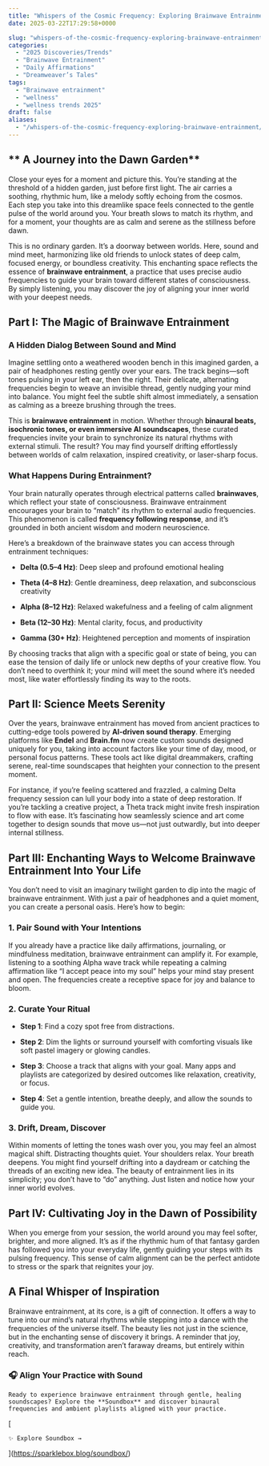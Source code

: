 ```yaml
---
title: "Whispers of the Cosmic Frequency: Exploring Brainwave Entrainment"
date: 2025-03-22T17:29:58+0000

slug: "whispers-of-the-cosmic-frequency-exploring-brainwave-entrainment"
categories:
  - "2025 Discoveries/Trends"
  - "Brainwave Entrainment"
  - "Daily Affirmations"
  - "Dreamweaver’s Tales"
tags:
  - "Brainwave entrainment"
  - "wellness"
  - "wellness trends 2025"
draft: false
aliases:
  - "/whispers-of-the-cosmic-frequency-exploring-brainwave-entrainment/"
---
```

## ** A Journey into the Dawn Garden**

Close your eyes for a moment and picture this. You’re standing at the threshold of a hidden garden, just before first light. The air carries a soothing, rhythmic hum, like a melody softly echoing from the cosmos. Each step you take into this dreamlike space feels connected to the gentle pulse of the world around you. Your breath slows to match its rhythm, and for a moment, your thoughts are as calm and serene as the stillness before dawn.

This is no ordinary garden. It’s a doorway between worlds. Here, sound and mind meet, harmonizing like old friends to unlock states of deep calm, focused energy, or boundless creativity. This enchanting space reflects the essence of **brainwave entrainment**, a practice that uses precise audio frequencies to guide your brain toward different states of consciousness. By simply listening, you may discover the joy of aligning your inner world with your deepest needs.

## **Part I: The Magic of Brainwave Entrainment**

### **A Hidden Dialog Between Sound and Mind**

Imagine settling onto a weathered wooden bench in this imagined garden, a pair of headphones resting gently over your ears. The track begins—soft tones pulsing in your left ear, then the right. Their delicate, alternating frequencies begin to weave an invisible thread, gently nudging your mind into balance. You might feel the subtle shift almost immediately, a sensation as calming as a breeze brushing through the trees.

This is **brainwave entrainment** in motion. Whether through **binaural beats, isochronic tones, or even immersive AI soundscapes**, these curated frequencies invite your brain to synchronize its natural rhythms with external stimuli. The result? You may find yourself drifting effortlessly between worlds of calm relaxation, inspired creativity, or laser-sharp focus.

### **What Happens During Entrainment?**

Your brain naturally operates through electrical patterns called **brainwaves**, which reflect your state of consciousness. Brainwave entrainment encourages your brain to “match” its rhythm to external audio frequencies. This phenomenon is called **frequency following response**, and it’s grounded in both ancient wisdom and modern neuroscience.

Here’s a breakdown of the brainwave states you can access through entrainment techniques:

- **Delta (0.5–4 Hz)**: Deep sleep and profound emotional healing

- **Theta (4–8 Hz)**: Gentle dreaminess, deep relaxation, and subconscious creativity

- **Alpha (8–12 Hz)**: Relaxed wakefulness and a feeling of calm alignment

- **Beta (12–30 Hz)**: Mental clarity, focus, and productivity

- **Gamma (30+ Hz)**: Heightened perception and moments of inspiration

By choosing tracks that align with a specific goal or state of being, you can ease the tension of daily life or unlock new depths of your creative flow. You don’t need to overthink it; your mind will meet the sound where it’s needed most, like water effortlessly finding its way to the roots.

## **Part II: Science Meets Serenity**

Over the years, brainwave entrainment has moved from ancient practices to cutting-edge tools powered by **AI-driven sound therapy**. Emerging platforms like **Endel** and **Brain.fm** now create custom sounds designed uniquely for you, taking into account factors like your time of day, mood, or personal focus patterns. These tools act like digital dreammakers, crafting serene, real-time soundscapes that heighten your connection to the present moment.

For instance, if you’re feeling scattered and frazzled, a calming Delta frequency session can lull your body into a state of deep restoration. If you’re tackling a creative project, a Theta track might invite fresh inspiration to flow with ease. It’s fascinating how seamlessly science and art come together to design sounds that move us—not just outwardly, but into deeper internal stillness.

## **Part III: Enchanting Ways to Welcome Brainwave Entrainment Into Your Life**

You don’t need to visit an imaginary twilight garden to dip into the magic of brainwave entrainment. With just a pair of headphones and a quiet moment, you can create a personal oasis. Here’s how to begin:

### **1. Pair Sound with Your Intentions**

If you already have a practice like daily affirmations, journaling, or mindfulness meditation, brainwave entrainment can amplify it. For example, listening to a soothing Alpha wave track while repeating a calming affirmation like “I accept peace into my soul” helps your mind stay present and open. The frequencies create a receptive space for joy and balance to bloom.

### **2. Curate Your Ritual**

- **Step 1**: Find a cozy spot free from distractions.

- **Step 2**: Dim the lights or surround yourself with comforting visuals like soft pastel imagery or glowing candles.

- **Step 3**: Choose a track that aligns with your goal. Many apps and playlists are categorized by desired outcomes like relaxation, creativity, or focus.

- **Step 4**: Set a gentle intention, breathe deeply, and allow the sounds to guide you.

### **3. Drift, Dream, Discover**

Within moments of letting the tones wash over you, you may feel an almost magical shift. Distracting thoughts quiet. Your shoulders relax. Your breath deepens. You might find yourself drifting into a daydream or catching the threads of an exciting new idea. The beauty of entrainment lies in its simplicity; you don’t have to “do” anything. Just listen and notice how your inner world evolves.

## **Part IV: Cultivating Joy in the Dawn of Possibility**

When you emerge from your session, the world around you may feel softer, brighter, and more aligned. It’s as if the rhythmic hum of that fantasy garden has followed you into your everyday life, gently guiding your steps with its pulsing frequency. This sense of calm alignment can be the perfect antidote to stress or the spark that reignites your joy.

## **A Final Whisper of Inspiration**

Brainwave entrainment, at its core, is a gift of connection. It offers a way to tune into our mind’s natural rhythms while stepping into a dance with the frequencies of the universe itself. The beauty lies not just in the science, but in the enchanting sense of discovery it brings. A reminder that joy, creativity, and transformation aren’t faraway dreams, but entirely within reach.

### 🎧 Align Your Practice with Sound

    Ready to experience brainwave entrainment through gentle, healing soundscapes? Explore the **Soundbox** and discover binaural frequencies and ambient playlists aligned with your practice.

  [

    ✨ Explore Soundbox →

  ](https://sparklebox.blog/soundbox/)